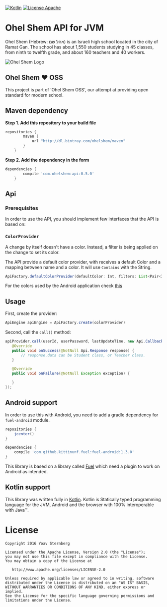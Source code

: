 [![Kotlin](https://img.shields.io/badge/kotlin-1.0.4-blue.svg)](http://kotlinlang.org) [![License Apache](https://img.shields.io/badge/License-Apache%202.0-red.svg)](http://www.apache.org/licenses/LICENSE-2.0)

Ohel Shem API for JVM
=====================
Ohel Shem (Hebrew: אהל שם‎) is an Israeli high school located in the city of Ramat Gan. 
The school has about 1,550 students studying in 45 classes, from ninth to twelfth grade, and about 160 teachers and 40 workers.

![Ohel Shem Logo](http://i.imgur.com/Yy1Z5aX.png)

## Ohel Shem :heart: OSS
This project is part of 'Ohel Shem OSS', our attempt at providing open standard for modern school.

## Maven dependency
**Step 1. Add this repository to your build file**
```groovy
repositories {
	    maven {
            url "http://dl.bintray.com/ohelshem/maven" 
        }
	}
```
**Step 2. Add the dependency in the form**
```groovy
dependencies {
	    compile 'com.ohelshem:api:0.5.0'
	}
```


## Api

### Prerequisites
In order to use the API, you should implement few interfaces that the API is based on:

### `ColorProvider`
A change by itself doesn't have a color. Instead, a filter is being applied on the change
to set its color.

The API provide a default color provider, with receives a default Color and a mapping between 
name and a color. It will use `Contains` with the String.

```java
ApiFactory.defaultColorProvider(defaultColor: Int, filters: List<Pair<Int, String>> | Map<String, Int>, timetableColors: Int[])

```

For the colors used by the Android application check [this](https://github.com/OhelShem/android/blob/master/app/src/main/res/values/colors_changes.xml)

## Usage
First, create the provider:

```java
ApiEngine apiEngine = ApiFactory.create(colorProvider)
```

Second, call the `call()` method:

```java
apiProvider.call(userId, userPassword, lastUpdateTime, new Api.Callback() {
   @Override
   public void onSuccess(@NotNull Api.Response response) {
       // response.data can be Student class, or Teacher class.
   }

   @Override
   public void onFailure(@NotNull Exception exception) {

   }
});
```

## Android support
In order to use this with Android, you need to add a gradle dependency for `fuel-android` module.

```groovy
repositories {
    jcenter()
}

dependencies {
    compile 'com.github.kittinunf.fuel:fuel-android:1.3.0'
}
```

This library is based on a library called [Fuel](https://github.com/kittinunf/Fuel) which need a plugin to work on Android as intended.

## Kotlin support
This library was written fully in [Kotlin](https://kotlinlang.org/). Kotlin is Statically typed programming language
for the JVM, Android and the browser with 100% interoperable with Java™.


# License

```
Copyright 2016 Yoav Sternberg

Licensed under the Apache License, Version 2.0 (the "License");
you may not use this file except in compliance with the License.
You may obtain a copy of the License at

   http://www.apache.org/licenses/LICENSE-2.0

Unless required by applicable law or agreed to in writing, software
distributed under the License is distributed on an "AS IS" BASIS,
WITHOUT WARRANTIES OR CONDITIONS OF ANY KIND, either express or implied.
See the License for the specific language governing permissions and
limitations under the License.
```
